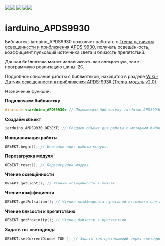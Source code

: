 [![](https://iarduino.ru/img/logo.svg)](https://iarduino.ru)[![](https://wiki.iarduino.ru/img/git-shop.svg?3)](https://iarduino.ru) [![](https://wiki.iarduino.ru/img/git-wiki.svg?2)](https://wiki.iarduino.ru) [![](https://wiki.iarduino.ru/img/git-lesson.svg?2)](https://lesson.iarduino.ru)[![](https://wiki.iarduino.ru/img/git-forum.svg?2)](http://forum.trema.ru)

# iarduino\_APDS9930

Библиотека iarduino\_APDS9930 позволяет работать с [Trema датчиком освещенности и приближения APDS-9930](https://iarduino.ru/shop/Sensory-Datchiki/datchik-osveschennosti-i-priblizheniya-apds-9930-trema-modul-v2-0.html), получать освещённость, коэффициент пульсаций источника света и близость препятствий.

Данная библиотека может использовать как аппаратную, так и программную реализацию шины I2C.

Подробное описание работы с библиотекой, находится в разделе [Wiki - Датчик освещенности и приближения APDS-9930 (Trema-модуль v2.0)](https://wiki.iarduino.ru/page/trema-APDS-9930/).

Назначение функций:

**Подключаем библиотеку** 

```C++
#include <iarduino_APDS9930> // Подключаем библиотеку iarduino_APDS9930 для работы с модулем.
```

**Создаём объект** 

```C++
iarduino_APDS9930 ОБЪЕКТ; // Создаём объект для работы с методами библиотеки.
```

**Инициализация работы** 

```C++
ОБЪЕКТ.begin(); // Инициализация работы модуля.
```

**Перезагрузка модуля**

```C++
ОБЪЕКТ.reset(); // Перезагрузка модуля.
```

**Чтение освещённости** 

```C++
ОБЪЕКТ.getLight(); // Чтение освещённости в люксах.
```

**Чтение коэффициента** 

```C++
ОБЪЕКТ.getPulsation(); // Чтение коэффициента пульсаций источника света в %..
```

**Чтение близости к препятствию** 

```C++
ОБЪЕКТ.getProximity(); // Чтение близости к препятствию.
```

**Задать ток светодиода** 

```C++
ОБЪЕКТ.setCurrentDiode( ТОК ); // Задать ток протекающий через светодиод датчика.
```

